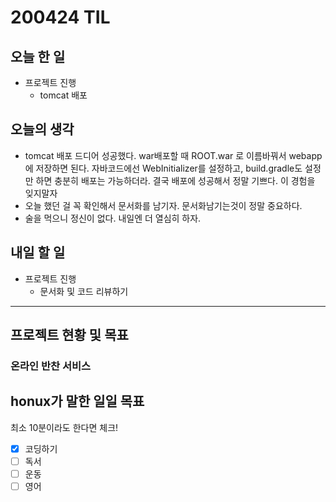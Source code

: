 # 200424 TIL

## 오늘 한 일

- 프로젝트 진행
  - tomcat 배포

## 오늘의 생각

- tomcat 배포 드디어 성공했다. war배포할 때 ROOT.war 로 이름바꿔서 webapp에 저장하면 된다. 자바코드에선 WebInitializer를 설정하고, build.gradle도 설정만 하면 충분히 배포는 가능하더라. 결국 배포에 성공해서 정말 기쁘다. 이 경험을 잊지말자  
- 오늘 했던 걸 꼭 확인해서 문서화를 남기자. 문서화남기는것이 정말 중요하다.
- 술을 먹으니 정신이 없다. 내일엔 더 열심히 하자.

## 내일 할 일

- 프로젝트 진행
  - 문서화 및 코드 리뷰하기

------

## 프로젝트 현황 및 목표

### 온라인 반찬 서비스

## honux가 말한 일일 목표

최소 10분이라도 한다면 체크!

- [x] 코딩하기
- [ ] 독서
- [ ] 운동
- [ ] 영어